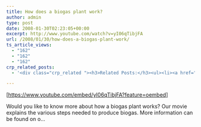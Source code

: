 ```yaml
---
title: How does a biogas plant work?
author: admin
type: post
date: 2008-01-30T02:23:05+00:00
excerpt: http://www.youtube.com/watch?v=yI06qTibjFA
url: /2008/01/30/how-does-a-biogas-plant-work/
ts_article_views:
  - "162"
  - "162"
  - "162"
crp_related_posts:
  - '<div class="crp_related "><h3>Related Posts:</h3><ul><li><a href="https://scdhub.org/2017/12/25/wastewater-treatment-and-biosolids-management/"    ><img src="https://scdhub.org/wp-content/uploads/2017/12/wastewater-treatment-and-biosoli-150x150.jpg" alt="Wastewater treatment and Biosolids management" title="Wastewater treatment and Biosolids management" width="150" height="150" class="crp_thumb crp_featured" /><span class="crp_title">Wastewater treatment and Biosolids management</span></a></li><li><a href="https://scdhub.org/2017/12/29/walking-in-sabinas-shoes-world-vision/"    ><img src="https://scdhub.org/wp-content/uploads/2017/12/walking-in-sabinas-shoes-world-v-150x150.jpg" alt="Walking in Sabinas Shoes &#8211; World Vision" title="Walking in Sabinas Shoes &#8211; World Vision" width="150" height="150" class="crp_thumb crp_featured" /><span class="crp_title">Walking in Sabinas Shoes &#8211; World Vision</span></a></li><li><a href="https://scdhub.org/2017/07/30/nuclear-testing-footage-music-by-gigi-shibabaw-washintu/"    ><img src="https://scdhub.org/wp-content/uploads/2017/07/nuclear-testing-footage-music-by-gigi-shibabaw-washintu-150x150.jpg" alt="Cultuer- Music &#8211; Ethiopian (Music by Gigi Shibabaw-Washintu)" title="Cultuer- Music &#8211; Ethiopian (Music by Gigi Shibabaw-Washintu)" width="150" height="150" class="crp_thumb crp_featured" /><span class="crp_title">Cultuer- Music &#8211; Ethiopian (Music by Gigi&hellip;</span></a></li><li><a href="https://scdhub.org/2018/01/06/household-and-neighborhood-sanitation-infrastructures-excreta-wastewater-disposal-in-developing-countries/"    ><img src="https://scdhub.org/wp-content/plugins/contextual-related-posts/default.png" alt="Household and neighborhood Sanitation Infrastructures: Excreta, wastewater disposal in developing countries" title="Household and neighborhood Sanitation Infrastructures: Excreta, wastewater disposal in developing countries" width="150" height="150" class="crp_thumb crp_default" /><span class="crp_title">Household and neighborhood Sanitation&hellip;</span></a></li><li><a href="https://scdhub.org/2017/12/20/how-to-fix-a-running-toilet-3-most-common-problems/"    ><img src="https://scdhub.org/wp-content/uploads/2017/12/how-to-fix-a-running-toilet-3-mo-150x150.jpg" alt="How to Fix a Running Toilet &#8211; 3 Most Common Problems" title="How to Fix a Running Toilet &#8211; 3 Most Common Problems" width="150" height="150" class="crp_thumb crp_featured" /><span class="crp_title">How to Fix a Running Toilet &#8211; 3 Most Common Problems</span></a></li><li><a href="https://scdhub.org/2017/12/10/water-chlorine-maintenance-program/"    ><img src="https://scdhub.org/wp-content/uploads/2017/12/water-chlorine-maintenance-progr-150x150.jpg" alt="Water Chlorine Maintenance Program" title="Water Chlorine Maintenance Program" width="150" height="150" class="crp_thumb crp_featured" /><span class="crp_title">Water Chlorine Maintenance Program</span></a></li></ul><div class="crp_clear"></div></div>'

---
```

[https://www.youtube.com/embed/yI06qTibjFA?feature=oembed] 

Would you like to know more about how a biogas plant works? Our movie explains the various steps needed to produce biogas. More information can be found on o&#8230;
